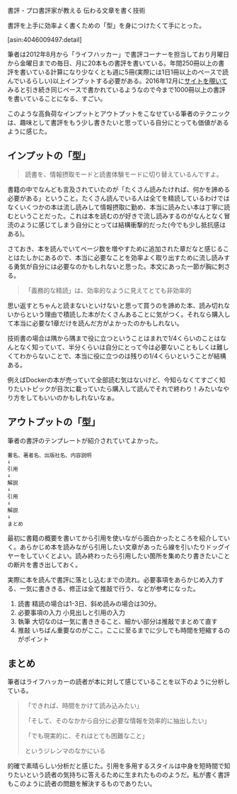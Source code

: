 書評 - プロ書評家が教える 伝わる文章を書く技術
<!-- 10328749687198460372 -->
書評を上手に効率よく書くための「型」を身につけたくて手にとった。

[asin:4046009497:detail]

筆者は2012年8月から「ライフハッカー」で書評コーナーを担当しており月曜日から金曜日までの毎日、月に20本もの書評を書いている。年間250冊以上の書評を書いている計算になり少なくとも週に5冊(実際には1日1冊以上のペースで読んでいるらしい)以上インプットする必要がある。2016年12月に[サイトを覗いて](http://www.lifehacker.jp/study/cat120/)みると引き続き同じペースで書かれているようなので今まで1000冊以上の書評を書いていることになる、すごい。

このような高負荷なインプットとアウトプットをこなせている筆者のテクニックは、趣味として書評をもう少し書きたいと思っている自分にとっても価値があるように感じた。

## インプットの「型」
> 読書を、情報摂取モードと読書体験モードに切り替えているんですよ。

書籍の中でなんども言及されていたのが「たくさん読みたければ、何かを諦める必要がある」ということ。たくさん読んでいる人は全てを精読しているわけではなくいくつかの本は流し読みして情報摂取に勤め、本当に読みたい本は丁寧に読むということだった。これは本を読むのが好きで流し読みするのがなんとなく冒涜のように感じてしまう自分にとっては結構衝撃的だった(今でも少し抵抗感はある)。

さておき、本を読んでいてページ数を増やすために追加された章だなと感じることはたしかにあるので、本当に必要なことを効率よく取り出すために流し読みする勇気が自分には必要なのかもしれないと思った。本文にあった一節が胸に刺さる。

> 「義務的な精読」は、効率的なように見えてとても非効率的

思い返すとちゃんと読まないといけないと思って買うのを諦めた本、読み切れないからという理由で積読した本がたくさんあることに気がつく。それなら購入して本当に必要な1章だけを読んだ方がよかったのかもしれない。

技術書の場合は隅から隅まで役に立つということはまれで1/4くらいのことはなんとなく知っていて、半分くらいは自分にとって今は必要ないこともしくは難しくてわからないことで、本当に役に立つのは残りの1/4くらいということが結構ある。

例えばDockerの本が売っていて全部読む気はないけど、今知らなくてすごく知りたいトピックが目次に載っていたら購入して読んでそれで終わり！みたいなやり方をしてもいいのかもしれないなぁ。

## アウトプットの「型」
筆者の書評のテンプレートが紹介されていてよかった。

```
署名、著者名、出版社名、内容説明
↓
引用
↓
解説
↓
引用
↓
解説
↓
まとめ
```

最初に書籍の概要を書いてから引用を使いながら面白かったところを紹介していく。あらかじめ本を読みながら引用したい文章があったら線を引いたりドッグイヤーをしていくとよい。読み終わったら引用したい箇所を集めたり書きたいことの断片を書き出しておく。

実際に本を読んで書評に落とし込むまでの流れ。必要事項をあらかじめ入力する、一気に書ききる、修正は全て推敲で行う、などが参考になった。

1. 読書 精読の場合は1-3日、斜め読みの場合は30分。
2. 必要事項の入力 小見出しと引用の入力
3. 執筆 大切なのは一気に書ききること、細かい部分は推敲でまとめて直す
4. 推敲 いちばん重要なのがここ。ここに至るまでに少しでも時間を短縮するのがポイント

## まとめ
筆者はライフハッカーの読者が本に対して感じていることを以下のように分析している。

>「できれば、時間をかけて読み込みたい」
>
>「そして、そのなかから自分に必要な情報を効率的に抽出したい」
>
>「でも現実的に、それはとても困難なこと」
>
>
>というジレンマのなかにいる

的確で素晴らしい分析だと感じた。引用を多用するスタイルは中身を短時間で知りたいという読者の気持ちに答えるために生まれたもののようだ。私が書く書評もこのように読者の問題を解決するものでありたい。
